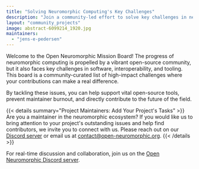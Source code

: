```yaml
---
title: "Solving Neuromorphic Computing's Key Challenges"
description: "Join a community-led effort to solve key challenges in neuromorphic computing. This mission board highlights high-impact projects where your open-source contributions can accelerate the entire field."
layout: "community_projects"
image: abstract-6099214_1920.jpg
maintainers:
  - "jens-e-pedersen"
---
```


Welcome to the Open Neuromorphic Mission Board! The progress of neuromorphic computing is propelled by a vibrant open-source community, but it also faces key challenges in software, interoperability, and tooling. This board is a community-curated list of high-impact challenges where your contributions can make a real difference.

By tackling these issues, you can help support vital open-source tools, prevent maintainer burnout, and directly contribute to the future of the field.

{{< details summary="Project Maintainers: Add Your Project's Tasks" >}}
Are you a maintainer in the neuromorphic ecosystem? If you would like us to bring attention to your project's outstanding issues and help find contributors, we invite you to connect with us. Please reach out on our [Discord server](https://discord.gg/aPFsSRA7Nf) or email us at [contact@open-neuromorphic.org](mailto:contact@open-neuromorphic.org).
{{< /details >}}

For real-time discussion and collaboration, join us on the [Open Neuromorphic Discord server](https://discord.gg/aPFsSRA7Nf).
